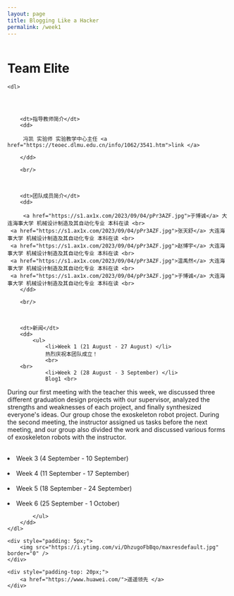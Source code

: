 ```yaml
---
layout: page
title: Blogging Like a Hacker
permalink: /week1
---
```


<html>
<head>
    <meta charset="UTF-8">
    <meta name="description" content="week1's page,let u know me" />
    <meta name="viewport" content="width=device-width, initial-scale=1.0, maximum-scale=1.0, user-scalable=no">
    <style>
        body {
                       padding: 10px 0;
        }
    </style>
    <title>Team Elite</title>
</head>
<body>
     <div class="info-wrap">
      <div class="img">
        <img src="https://s1.ax1x.com/2023/09/03/pPDK2an.png" alt="">
      </div>
      <div class="info-right">
    <h1>Team Elite</h1>


	

    <dl>



		
        <dt>指导教师简介</dt>
        <dd>
 
         冯凯 实验师 实验教学中心主任 <a href="https://teoec.dlmu.edu.cn/info/1062/3541.htm">link </a>
	
        </dd>

        <br/>



        <dt>团队成员简介</dt>
        <dd>
 
         <a href="https://s1.ax1x.com/2023/09/04/pPr3AZF.jpg">于博诚</a> 大连海事大学 机械设计制造及其自动化专业 本科在读 <br>
	 <a href="https://s1.ax1x.com/2023/09/04/pPr3AZF.jpg">张天舒</a> 大连海事大学 机械设计制造及其自动化专业 本科在读 <br>
	 <a href="https://s1.ax1x.com/2023/09/04/pPr3AZF.jpg">赵博宇</a> 大连海事大学 机械设计制造及其自动化专业 本科在读 <br>
	 <a href="https://s1.ax1x.com/2023/09/04/pPr3AZF.jpg">温禹然</a> 大连海事大学 机械设计制造及其自动化专业 本科在读 <br>
	 <a href="https://s1.ax1x.com/2023/09/04/pPr3AZF.jpg">于博诚</a> 大连海事大学 机械设计制造及其自动化专业 本科在读 <br>
        </dd>

        <br/>

        
        
        <dt>新闻</dt>
        <dd>
            <ul>
                <li>Week 1 (21 August - 27 August) </li>
                热烈庆祝本团队成立！
                <br>
  		<br>
                <li>Week 2 (28 August - 3 September) </li>
                Blog1 <br>
 During our first meeting with the teacher this week, we discussed three different graduation design projects with our supervisor, analyzed the strengths and weaknesses of each project, and finally synthesized everyone's ideas. Our group chose the exoskeleton robot project. During the second meeting, the instructor assigned us tasks before the next meeting, and our group also divided the work and discussed various forms of exoskeleton robots with the instructor.
                <br>
  		<br>
                <li>Week 3 (4 September - 10 September)</li>
                <br>
                <li>Week 4 (11 September - 17 September)</li>
                <br>
                <li>Week 5 (18 September - 24 September)</li>
		<br>
                <li>Week 6 (25 September -  1 October)</li>
                 
                
            </ul>
        </dd>
    </dl>
        
    <div style="padding: 5px;">
        <img src="https://i.ytimg.com/vi/DhzugoFbBqo/maxresdefault.jpg" border="0" />
    </div>
        
    <div style="padding-top: 20px;">
        <a href="https://www.huawei.com/">遥遥领先 </a>
    </div>
</body>
</html>
